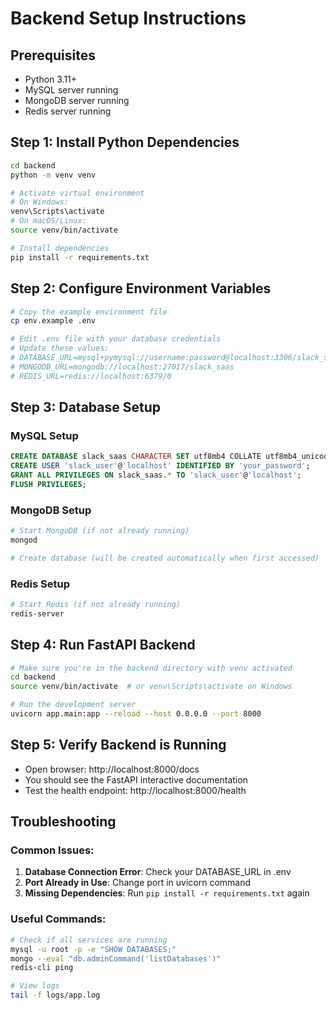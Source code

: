 # Backend Setup Instructions

## Prerequisites
- Python 3.11+
- MySQL server running
- MongoDB server running  
- Redis server running

## Step 1: Install Python Dependencies

```bash
cd backend
python -m venv venv

# Activate virtual environment
# On Windows:
venv\Scripts\activate
# On macOS/Linux:
source venv/bin/activate

# Install dependencies
pip install -r requirements.txt
```

## Step 2: Configure Environment Variables

```bash
# Copy the example environment file
cp env.example .env

# Edit .env file with your database credentials
# Update these values:
# DATABASE_URL=mysql+pymysql://username:password@localhost:3306/slack_saas
# MONGODB_URL=mongodb://localhost:27017/slack_saas
# REDIS_URL=redis://localhost:6379/0
```

## Step 3: Database Setup

### MySQL Setup
```sql
CREATE DATABASE slack_saas CHARACTER SET utf8mb4 COLLATE utf8mb4_unicode_ci;
CREATE USER 'slack_user'@'localhost' IDENTIFIED BY 'your_password';
GRANT ALL PRIVILEGES ON slack_saas.* TO 'slack_user'@'localhost';
FLUSH PRIVILEGES;
```

### MongoDB Setup
```bash
# Start MongoDB (if not already running)
mongod

# Create database (will be created automatically when first accessed)
```

### Redis Setup
```bash
# Start Redis (if not already running)
redis-server
```

## Step 4: Run FastAPI Backend

```bash
# Make sure you're in the backend directory with venv activated
cd backend
source venv/bin/activate  # or venv\Scripts\activate on Windows

# Run the development server
uvicorn app.main:app --reload --host 0.0.0.0 --port 8000
```

## Step 5: Verify Backend is Running

- Open browser: http://localhost:8000/docs
- You should see the FastAPI interactive documentation
- Test the health endpoint: http://localhost:8000/health

## Troubleshooting

### Common Issues:
1. **Database Connection Error**: Check your DATABASE_URL in .env
2. **Port Already in Use**: Change port in uvicorn command
3. **Missing Dependencies**: Run `pip install -r requirements.txt` again

### Useful Commands:
```bash
# Check if all services are running
mysql -u root -p -e "SHOW DATABASES;"
mongo --eval "db.adminCommand('listDatabases')"
redis-cli ping

# View logs
tail -f logs/app.log
```
